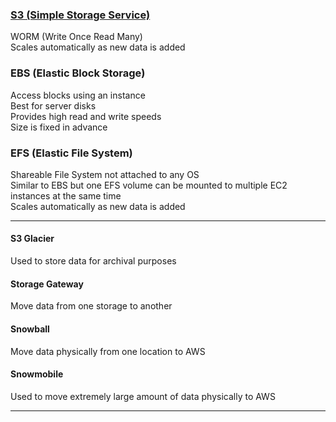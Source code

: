 ### [S3 (Simple Storage Service)](S3%20%28Simple%20Storage%20Service%29/S3%20%28Simple%20Storage%20Service%29.md)

WORM (Write Once Read Many)  
Scales automatically as new data is added

### EBS (Elastic Block Storage)

Access blocks using an instance  
Best for server disks  
Provides high read and write speeds  
Size is fixed in advance

### EFS (Elastic File System)

Shareable File System not attached to any OS  
Similar to EBS but one EFS volume can be mounted to multiple EC2 instances at the same time  
Scales automatically as new data is added

---

#### S3 Glacier

Used to store data for archival purposes

#### Storage Gateway

Move data from one storage to another

#### Snowball

Move data physically from one location to AWS

#### Snowmobile

Used to move extremely large amount of data physically to AWS

---
